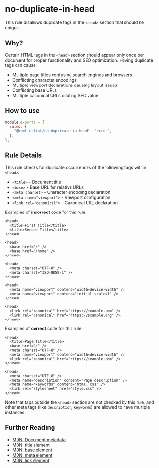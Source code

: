 # no-duplicate-in-head

This rule disallows duplicate tags in the `<head>` section that should be unique.

## Why?

Certain HTML tags in the `<head>` section should appear only once per document for proper functionality and SEO optimization. Having duplicate tags can cause:

- Multiple page titles confusing search engines and browsers
- Conflicting character encodings
- Multiple viewport declarations causing layout issues
- Conflicting base URLs
- Multiple canonical URLs diluting SEO value

## How to use

```js,.eslintrc.js
module.exports = {
  rules: {
    "@html-eslint/no-duplicate-in-head": "error",
  },
};
```

## Rule Details

This rule checks for duplicate occurrences of the following tags within `<head>`:

- `<title>` - Document title
- `<base>` - Base URL for relative URLs
- `<meta charset>` - Character encoding declaration
- `<meta name="viewport">` - Viewport configuration
- `<link rel="canonical">` - Canonical URL declaration

Examples of **incorrect** code for this rule:

```html,incorrect
<head>
  <title>First Title</title>
  <title>Second Title</title>
</head>
```

```html,incorrect
<head>
  <base href="/" />
  <base href="/home" />
</head>
```

```html,incorrect
<head>
  <meta charset="UTF-8" />
  <meta charset="ISO-8859-1" />
</head>
```

```html,incorrect
<head>
  <meta name="viewport" content="width=device-width" />
  <meta name="viewport" content="initial-scale=1" />
</head>
```

```html,incorrect
<head>
  <link rel="canonical" href="https://example.com" />
  <link rel="canonical" href="https://example.org" />
</head>
```

Examples of **correct** code for this rule:

```html,correct
<head>
  <title>Page Title</title>
  <base href="/" />
  <meta charset="UTF-8" />
  <meta name="viewport" content="width=device-width" />
  <link rel="canonical" href="https://example.com" />
</head>
```

```html,correct
<head>
  <meta charset="UTF-8" />
  <meta name="description" content="Page description" />
  <meta name="keywords" content="html, css" />
  <link rel="stylesheet" href="style.css" />
</head>
```

Note that tags outside the `<head>` section are not checked by this rule, and other meta tags (like `description`, `keywords`) are allowed to have multiple instances.

## Further Reading

- [MDN: Document metadata](https://developer.mozilla.org/en-US/docs/Web/HTML/Element/head)
- [MDN: title element](https://developer.mozilla.org/en-US/docs/Web/HTML/Element/title)
- [MDN: base element](https://developer.mozilla.org/en-US/docs/Web/HTML/Element/base)
- [MDN: meta element](https://developer.mozilla.org/en-US/docs/Web/HTML/Element/meta)
- [MDN: link element](https://developer.mozilla.org/en-US/docs/Web/HTML/Element/link)
